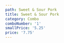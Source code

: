 ```yaml
---
path: Sweet & Sour Pork
title: Sweet & Sour Pork
category: Combo
comboNumber: '1'
smallPrice: '5.25'
price: '7.75'
---
```


